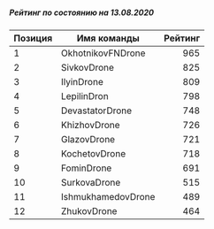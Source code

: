 ##### Рейтинг по состоянию на 13.08.2020

Позиция|Имя команды|Рейтинг
---|---|---:
1|OkhotnikovFNDrone|965
2|SivkovDrone|825
3|IlyinDrone|809
4|LepilinDron|798
5|DevastatorDrone|748
6|KhizhovDrone|726
7|GlazovDrone|721
8|KochetovDrone|718
9|FominDrone|691
10|SurkovaDrone|515
11|IshmukhamedovDrone|489
12|ZhukovDrone|464
